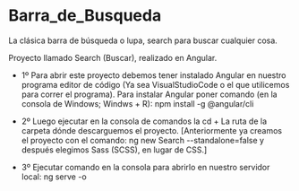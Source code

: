 # Barra_de_Busqueda
 La clásica barra de búsqueda o lupa, search para buscar cualquier cosa.


Proyecto llamado Search (Buscar), realizado en Angular.

- 1º Para abrir este proyecto debemos tener instalado Angular en nuestro programa editor de código (Ya sea VisualStudioCode o el que utilicemos para correr el programa).
Para instalar Angular poner comando (en la consola de Windows; Windws + R): npm install -g @angular/cli

- 2º Luego ejecutar en la consola de comandos la cd + La ruta de la carpeta dónde descarguemos el proyecto. [Anteriormente ya creamos el proyecto con el comando: ng new Search --standalone=false y después elegimos Sass (SCSS), en lugar de CSS.]

- 3º Ejecutar comando en la consola para abrirlo en nuestro servidor local: ng serve -o
